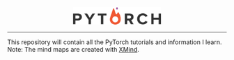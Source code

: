 <p align="center"><img width="40%" src="pytorch.png" /></p>  
    <hr /> 

This repository will contain all the PyTorch tutorials and information I learn.  
Note: The mind maps are created with [XMind](https://www.xmind.net/).
